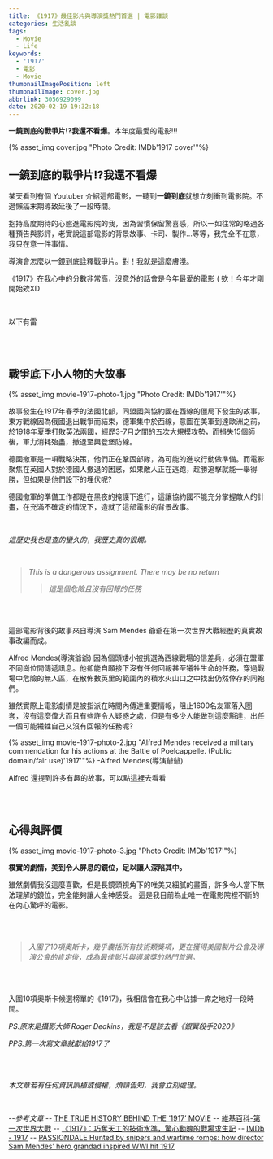 ```yaml
---
title: 《1917》最佳影片與導演獎熱門首選 | 電影雜談
categories: 生活亂談
tags:
  - Movie
  - Life
keywords: 
  - '1917'
  - 電影
  - Movie
thumbnailImagePosition: left
thumbnailImage: cover.jpg
abbrlink: 3056929099
date: 2020-02-19 19:32:18
---
```

**一鏡到底的戰爭片!?我還不看爆**。本年度最愛的電影!!!
<!-- excerpt -->

{% asset_img cover.jpg "Photo Credit: IMDb'1917 cover'"%}

## 一鏡到底的戰爭片!?我還不看爆

某天看到有個 Youtuber 介紹這部電影，一聽到**一鏡到底**就想立刻衝到電影院。不過懶癌末期導致延後了一段時間。

抱持高度期待的心態進電影院的我，因為習慣保留驚喜感，所以一如往常的略過各種預告與影評，老實說這部電影的背景故事、卡司、製作...等等，我完全不在意，我只在意一件事情。

導演會怎麼以一鏡到底詮釋戰爭片。對！我就是這麼膚淺。

《1917》在我心中的分數非常高，沒意外的話會是今年最愛的電影 
( 欸！今年才剛開始欸XD

</br>

<!-- more -->

以下有雷

</br>
</br>

## 戰爭底下小人物的大故事
{% asset_img movie-1917-photo-1.jpg "Photo Credit: IMDb'1917'"%}

故事發生在1917年春季的法國北部，同盟國與協約國在西線的僵局下發生的故事，東方戰線因為俄國退出戰爭而結束，德軍集中於西線，意圖在美軍到達歐洲之前，於1918年夏季打敗英法兩國，經歷3-7月之間的五次大規模攻勢，而損失15個師後，軍力消耗殆盡，撤退至興登堡防線。

德國撤軍是一項戰略決策，他們正在鞏固部隊，為可能的進攻行動做準備。而電影聚焦在英國人對於德國人撤退的困惑，如果敵人正在逃跑，趁勝追擊就能一舉得勝，但如果是他們設下的埋伏呢?

德國撤軍的準備工作都是在黑夜的掩護下進行，這讓協約國不能充分掌握敵人的計畫，在充滿不確定的情況下，造就了這部電影的背景故事。

</br>

*這歷史我也是查的蠻久的，我歷史真的很爛。*

</br>

> *This is a dangerous assignment. There may be no return*
>
> >*這是個危險且沒有回報的任務*

</br>
</br>

這部電影背後的故事來自導演 Sam Mendes 爺爺在第一次世界大戰經歷的真實故事改編而成。

Alfred Mendes(導演爺爺) 因為個頭矮小被挑選為西線戰場的信差兵，必須在盟軍不同崗位間傳遞訊息。他卻能自願接下沒有任何回報甚至犧牲生命的任務，穿過戰場中危險的無人區，在散佈數英里的範圍內的積水火山口之中找出仍然倖存的同袍們。

雖然實際上電影劇情是被指派在時間內傳達重要情報，阻止1600名友軍落入圈套，沒有這麼偉大而且有些許令人疑惑之處，但是有多少人能做到這麼豁達，出任一個可能犧牲自己又沒有回報的任務呢?

{% asset_img movie-1917-photo-2.jpg "Alfred Mendes received a military commendation for his actions at the Battle of Poelcappelle. (Public domain/fair use)'1917'"%}
-Alfred Mendes(導演爺爺)

Alfred 還提到許多有趣的故事，可以點[這裡](https://www.thesun.co.uk/tvandshowbiz/9701981/sam-mendes-1917-cumberbatch-grandad/)去看看

</br>
</br>


## 心得與評價

{% asset_img movie-1917-photo-3.jpg "Photo Credit: IMDb'1917'"%}

**樸實的劇情，美到令人屏息的鏡位，足以讓人深陷其中。**

雖然劇情我沒這麼喜歡，但是長鏡頭視角下的唯美又細膩的畫面，許多令人當下無法理解的鏡位，完全能夠讓人全神感受。
這是我目前為止唯一在電影院裡不斷的在內心驚呼的電影。

</br>
</br>

>*入圍了10項奧斯卡，幾乎囊括所有技術類獎項，更在獲得美國製片公會及導演公會的肯定後，成為最佳影片與導演獎的熱門首選。*

</br>
</br>

入圍10項奧斯卡候選榜單的《1917》，我相信會在我心中佔據一席之地好一段時間。

*PS.原來是攝影大師 Roger Deakins，我是不是該去看《銀翼殺手2020》*

*PPS.第一次寫文章就獻給1917了*

</br>
</br>


*本文章若有任何資訊誤植或侵權，煩請告知，我會立刻處理。*

</br>

--*參考文章*
-- [THE TRUE HISTORY BEHIND THE ‘1917’ MOVIE](https://www.smithsonianmag.com/history/true-history-behind-1917-movie-180973800/)
-- [維基百科-第一次世界大戰](https://zh.wikipedia.org/wiki/%E7%AC%AC%E4%B8%80%E6%AC%A1%E4%B8%96%E7%95%8C%E5%A4%A7%E6%88%98)
-- [《1917》：巧奪天工的技術水準，驚心動魄的戰場求生記](https://www.thenewslens.com/article/130644)
-- [IMDb - 1917](https://www.imdb.com/title/tt8579674/mediaindex?ref_=tt_pv_mi_sm)
-- [PASSIONDALE Hunted by snipers and wartime romps: how director Sam Mendes’ hero grandad inspired WWI hit 1917](https://www.thesun.co.uk/tvandshowbiz/9701981/sam-mendes-1917-cumberbatch-grandad/)